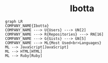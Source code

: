 <h1 align="center">Ibotta</h1>

```mermaid
graph LR
COMPANY_NAME{Ibotta}
COMPANY_NAME ---> U{Users} ---> UN[2]
COMPANY_NAME ---> R{Repositories} ---> RN[16]
COMPANY_NAME ---> G{Gists} ---> GN[5]
COMPANY_NAME ---> ML{Most Used<br>Languages}
ML --> JavaScript[JavaScript]
ML --> HTML[HTML]
ML --> Ruby[Ruby]
```
